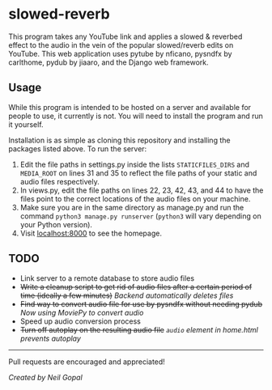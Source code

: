 # slowed-reverb
This program takes any YouTube link and applies a slowed & reverbed effect to the audio in the vein of the popular slowed/reverb edits on YouTube. This web application uses pytube by nficano, pysndfx by carlthome, pydub by jiaaro, and the Django web framework.

## Usage
While this program is intended to be hosted on a server and available for people to use, it currently is not. You will need to install the program and run it yourself.

Installation is as simple as cloning this repository and installing the packages listed above. 
To run the server:
1. Edit the file paths in settings.py inside the lists `STATICFILES_DIRS` and `MEDIA_ROOT` on lines 31 and 35 to reflect the file paths of your static and audio files respectively.
2. In views.py, edit the file paths on lines 22, 23, 42, 43, and 44 to have the files point to the correct locations of the audio files on your machine.
3. Make sure you are in the same directory as manage.py and run the command `python3 manage.py runserver` (`python3` will vary depending on your Python version).
4. Visit [localhost:8000](localhost:8000) to see the homepage.

## TODO
- Link server to a remote database to store audio files
- ~~Write a cleanup script to get rid of audio files after a certain period of time (ideally a few minutes)~~ *Backend automatically deletes files*
- ~~Find way to convert audio file for use by pysndfx without needing pydub~~ *Now using MoviePy to convert audio*
- Speed up audio conversion process
- ~~Turn off autoplay on the resulting audio file~~ *`audio` element in home.html prevents autoplay*

---
Pull requests are encouraged and appreciated!

*Created by Neil Gopal*